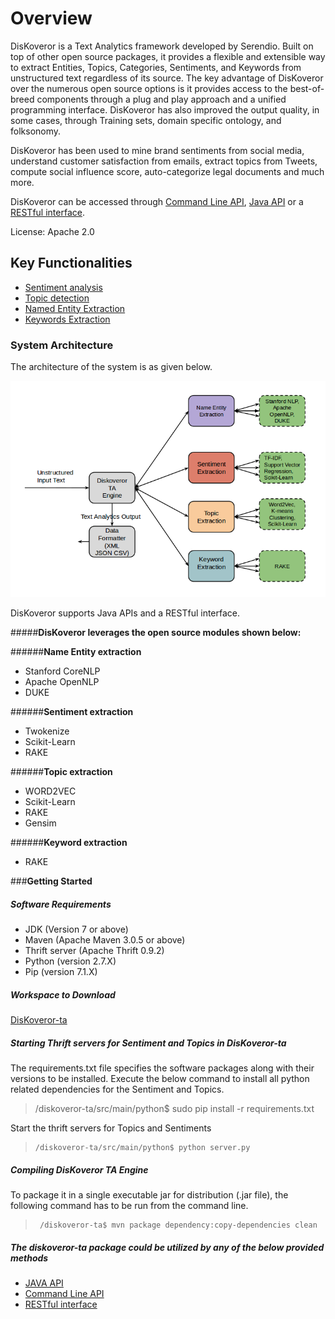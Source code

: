 # **Overview**

DisKoveror is a Text Analytics framework developed by Serendio. Built on top of other open source packages, it provides a flexible and extensible way to extract Entities, Topics, Categories, Sentiments, and Keywords from unstructured text regardless of its source. The key advantage of DisKoveror over the numerous open source options is it provides access to the best-of-breed components through a plug and play approach and a unified programming interface.  DisKoveror has also improved the output quality, in some cases, through Training sets, domain specific ontology, and folksonomy. 

DisKoveror has been used to mine brand sentiments from social media, understand customer satisfaction from emails, extract topics from Tweets, compute social influence score, auto-categorize legal documents and much more. 

DisKoveror can be accessed through [Command Line API](https://github.com/serendio-labs/diskoveror-ta/wiki/Command-Line-API), [Java API](https://github.com/serendio-labs/diskoveror-ta/wiki/JAVA-API) or a [RESTful interface](https://github.com/serendio-labs/diskoveror-ta/wiki/REST-API).

License: Apache 2.0

## **Key Functionalities**

  *  [Sentiment analysis](https://github.com/serendio-labs/diskoveror-ta/wiki/Sentiment-Extraction)
  *  [Topic detection](https://github.com/serendio-labs/diskoveror-ta/wiki/Topic-Detection)
  *  [Named Entity Extraction](https://github.com/serendio-labs/diskoveror-ta/wiki/Name-Entity-Extraction)
  *  [Keywords Extraction](https://github.com/serendio-labs/diskoveror-ta/wiki/Keywords-Extraction)
    
### System Architecture

The architecture of the system is as given below.

![System Architecture](/Diskoveror_architecture.png "System Architechture")

DisKoveror supports Java APIs and a RESTful interface.

#####**DisKoveror leverages the open source modules shown below:**

######**Name Entity extraction**
* Stanford CoreNLP
* Apache OpenNLP
* DUKE

######**Sentiment extraction**
* Twokenize
* Scikit-Learn
* RAKE
 
######**Topic extraction**
* WORD2VEC
* Scikit-Learn
* RAKE
* Gensim

######**Keyword extraction**
* RAKE

###**Getting Started**

##### **Software Requirements**

 * JDK (Version 7 or above)
 * Maven (Apache Maven 3.0.5 or above)
 * Thrift server (Apache Thrift 0.9.2)
 * Python (version 2.7.X)
 * Pip (version 7.1.X)

##### **Workspace to Download**

  [DisKoveror-ta](https://github.com/serendio-labs/diskoveror-ta/archive/master.zip) 

##### **Starting Thrift servers for Sentiment and Topics in DisKoveror-ta**

The requirements.txt file specifies the software packages along with their versions to be installed. Execute the
below command to install all python related dependencies for the Sentiment and Topics.

>    /diskoveror-ta/src/main/python$ sudo pip install -r requirements.txt

Start the thrift servers for Topics and Sentiments 

>     /diskoveror-ta/src/main/python$ python server.py

##### **Compiling DisKoveror TA Engine**
To package it in a single executable jar for distribution (.jar file), the following command has to be run from the command line.
>      /diskoveror-ta$ mvn package dependency:copy-dependencies clean

##### **The diskoveror-ta package could be utilized by any of the below provided methods**

* [JAVA API](https://github.com/serendio-labs/diskoveror-ta/wiki/JAVA-API)
* [Command Line API](https://github.com/serendio-labs/diskoveror-ta/wiki/Command-Line-API)
* [RESTful interface](https://github.com/serendio-labs/diskoveror-ta/wiki/REST-API)



